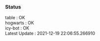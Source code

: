 ### Status


table : OK  
hogwarts : OK  
icy-bot : OK  
Latest Update : 2021-12-19 22:06:55.266910
